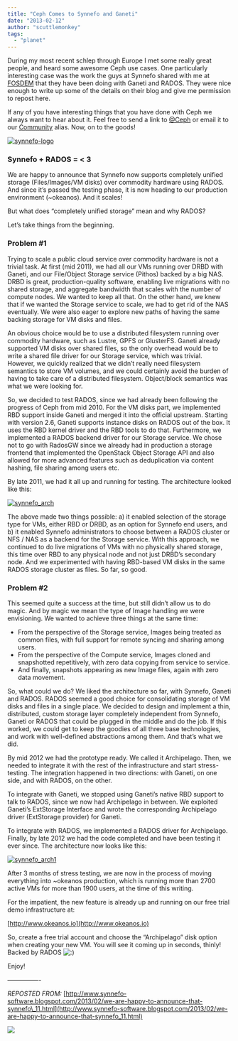 ```yaml
---
title: "Ceph Comes to Synnefo and Ganeti"
date: "2013-02-12"
author: "scuttlemonkey"
tags: 
  - "planet"
---
```


During my most recent schlep through Europe I met some really great people, and heard some awesome Ceph use cases. One particularly interesting case was the work the guys at Synnefo shared with me at [FOSDEM](https://fosdem.org/2013/) that they have been doing with Ganeti and RADOS. They were nice enough to write up some of the details on their blog and give me permission to repost here.

If any of you have interesting things that you have done with Ceph we always want to hear about it. Feel free to send a link to [@Ceph](http://twitter.com/ceph) or email it to our [Community](mailto:community@inktank.com) alias. Now, on to the goods!

[![](images/synnefo-logo.png "synnefo-logo")](http://www.synnefo.org/)

### Synnefo + RADOS = < 3

We are happy to announce that Synnefo now supports completely unified storage (Files/Images/VM disks) over commodity hardware using RADOS. And since it’s passed the testing phase, it is now heading to our production environment (~okeanos). And it scales!

But what does “completely unified storage” mean and why RADOS?

Let’s take things from the beginning.

### Problem #1

Trying to scale a public cloud service over commodity hardware is not a trivial task. At first (mid 2011), we had all our VMs running over DRBD with Ganeti, and our File/Object Storage service (Pithos) backed by a big NAS. DRBD is great, production-quality software, enabling live migrations with no shared storage, and aggregate bandwidth that scales with the number of compute nodes. We wanted to keep all that. On the other hand, we knew that if we wanted the Storage service to scale, we had to get rid of the NAS eventually. We were also eager to explore new paths of having the same backing storage for VM disks and files.

An obvious choice would be to use a distributed filesystem running over commodity hardware, such as Lustre, GPFS or GlusterFS. Ganeti already supported VM disks over shared files, so the only overhead would be to write a shared file driver for our Storage service, which was trivial. However, we quickly realized that we didn’t really need filesystem semantics to store VM volumes, and we could certainly avoid the burden of having to take care of a distributed filesystem. Object/block semantics was what we were looking for.

So, we decided to test RADOS, since we had already been following the progress of Ceph from mid 2010. For the VM disks part, we implemented RBD support inside Ganeti and merged it into the official upstream. Starting with version 2.6, Ganeti supports instance disks on RADOS out of the box. It uses the RBD kernel driver and the RBD tools to do that. Furthermore, we implemented a RADOS backend driver for our Storage service. We chose not to go with RadosGW since we already had in production a storage frontend that implemented the OpenStack Object Storage API and also allowed for more advanced features such as deduplication via content hashing, file sharing among users etc.

By late 2011, we had it all up and running for testing. The architecture looked like this:

[![](images/synnefo_arch-300x184.png "synnefo_arch")](http://ceph.com/wp-content/uploads/2013/02/synnefo_arch.png)

The above made two things possible: a) it enabled selection of the storage type for VMs, either RBD or DRBD, as an option for Synnefo end users, and b) it enabled Synnefo administrators to choose between a RADOS cluster or NFS / NAS as a backend for the Storage service. With this approach, we continued to do live migrations of VMs with no physically shared storage, this time over RBD to any physical node and not just DRBD’s secondary node. And we experimented with having RBD-based VM disks in the same RADOS storage cluster as files. So far, so good.

### Problem #2

This seemed quite a success at the time, but still didn’t allow us to do magic. And by magic we mean the type of Image handling we were envisioning. We wanted to achieve three things at the same time:

- From the perspective of the Storage service, Images being treated as common files, with full support for remote syncing and sharing among users.
- From the perspective of the Compute service, Images cloned and snapshotted repetitively, with zero data copying from service to service.
- And finally, snapshots appearing as new Image files, again with zero data movement.

So, what could we do? We liked the architecture so far, with Synnefo, Ganeti and RADOS. RADOS seemed a good choice for consolidating storage of VM disks and files in a single place. We decided to design and implement a thin, distributed, custom storage layer completely independent from Synnefo, Ganeti or RADOS that could be plugged in the middle and do the job. If this worked, we could get to keep the goodies of all three base technologies, and work with well-defined abstractions among them. And that’s what we did.

By mid 2012 we had the prototype ready. We called it Archipelago. Then, we needed to integrate it with the rest of the infrastructure and start stress-testing. The integration happened in two directions: with Ganeti, on one side, and with RADOS, on the other.

To integrate with Ganeti, we stopped using Ganeti’s native RBD support to talk to RADOS, since we now had Archipelago in between. We exploited Ganeti’s ExtStorage Interface and wrote the corresponding Archipelago driver (ExtStorage provider) for Ganeti.

To integrate with RADOS, we implemented a RADOS driver for Archipelago. Finally, by late 2012 we had the code completed and have been testing it ever since. The architecture now looks like this:

[![](images/synnefo_arch1-300x184.png "synnefo_arch1")](http://ceph.com/wp-content/uploads/2013/02/synnefo_arch1.png)

After 3 months of stress testing, we are now in the process of moving everything into ~okeanos production, which is running more than 2700 active VMs for more than 1900 users, at the time of this writing.

For the impatient, the new feature is already up and running on our free trial demo infrastructure at:

[http://www.okeanos.io](http://www.okeanos.io)

So, create a free trial account and choose the “Archipelago” disk option when creating your new VM. You will see it coming up in seconds, thinly! Backed by RADOS ![:)](http://ceph.com/wp-includes/images/smilies/icon_smile.gif)

Enjoy!

—————-

_REPOSTED FROM:_ [http://www.synnefo-software.blogspot.com/2013/02/we-are-happy-to-announce-that-synnefo\_11.html](http://www.synnefo-software.blogspot.com/2013/02/we-are-happy-to-announce-that-synnefo_11.html)

![](http://track.hubspot.com/__ptq.gif?a=268973&k=14&bu=http://ceph.com&r=http://ceph.com/community/ceph-comes-to-synnefo-and-ganeti/&bvt=rss&p=wordpress)
